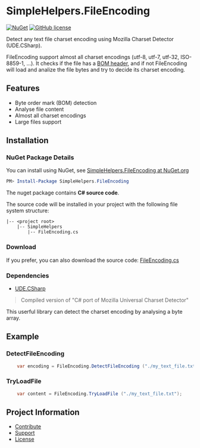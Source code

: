 SimpleHelpers.FileEncoding
===========

[![NuGet](https://img.shields.io/nuget/v/SimpleHelpers.FileEncoding.svg?maxAge=1200&style=flat-square)](https://www.nuget.org/packages/SimpleHelpers.FileEncoding/)
[![GitHub license](https://img.shields.io/badge/license-MIT-brightgreen.svg?maxAge=3600&style=flat-square)](https://raw.githubusercontent.com/khalidsalomao/SimpleHelpers.Net/master/SimpleHelpers/LICENSE.txt)

Detect any text file charset encoding using Mozilla Charset Detector (UDE.CSharp).

FileEncoding support almost all charset encodings (utf-8, utf-7, utf-32, ISO-8859-1, ...). It checks if the file has a [BOM header](https://en.wikipedia.org/wiki/Byte_order_mark), and if not FileEncoding will load and analize the file bytes and try to decide its charset encoding.


Features
--------

* Byte order mark (BOM) detection
* Analyse file content
* Almost all charset encodings
* Large files support


Installation
------------

### NuGet Package Details

You can install using NuGet, see [SimpleHelpers.FileEncoding at NuGet.org](https://www.nuget.org/packages/SimpleHelpers.FileEncoding/)

```powershell
PM> Install-Package SimpleHelpers.FileEncoding
```

The nuget package contains **C# source code**.

The source code will be installed in your project with the following file system structure:

```
|-- <project root>
    |-- SimpleHelpers
        |-- FileEncoding.cs
```

### Download

If you prefer, you can also download the source code: [FileEncoding.cs](https://raw.githubusercontent.com/khalidsalomao/SimpleHelpers.Net/master/NugetPackaging/SimpleFileEncoding/FileEncoding.cs.pp)


### Dependencies

- [UDE.CSharp](https://www.nuget.org/packages/UDE.CSharp/)

> Compiled version of "C# port of Mozilla Universal Charset Detector"

This userful library can detect the charset encoding by analysing a byte array.


Example
-------

### DetectFileEncoding

```csharp
    var encoding = FileEncoding.DetectFileEncoding ("./my_text_file.txt");
```

### TryLoadFile

```csharp
    var content = FileEncoding.TryLoadFile ("./my_text_file.txt");
```


Project Information
-------------------

* [Contribute](../#contribute)
* [Support](../#support)
* [License](../#license)
